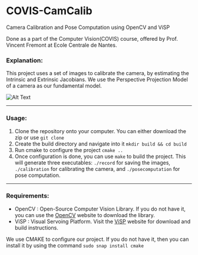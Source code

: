 # COVIS-CamCalib
Camera Calibration and Pose Computation using OpenCV and ViSP

Done as a part of the Computer Vision(COVIS) course, offered by Prof. Vincent Fremont at Ecole Centrale de Nantes.

### Explanation:
This project uses a set of images to calibrate the camera, by estimating the Intrinsic and Extrinsic Jacobians. We use the Perspective Projection Model of a camera as our fundamental model.

![Alt Text](https://media.giphy.com/media/vFKqnCdLPNOKc/giphy.gif)

---

### Usage:
  1. Clone the repository onto your computer. You can either download the zip or use `git clone`
  1. Create the build directory and navigate into it `mkdir build && cd build`
  1. Run cmake to configure the project `cmake ..`
  1. Once configuration is done, you can use `make` to build the project. This will generate three executables: `./record` for saving the images, `./calibration` for calibrating the camera, and `./posecomputation` for pose computation.
---

### Requirements:

  * OpenCV : Open-Source Computer Vision Library. If you do not have it, you can use the [OpenCV](www.opencv.org) website to download the library.
  * ViSP : Visual Servoing Platform. Visit the [ViSP](https://visp.inria.fr/) website for download and build instructions.

  We use CMAKE to configure our project. If you do not have it, then you can install it by using the command `sudo snap install cmake`
